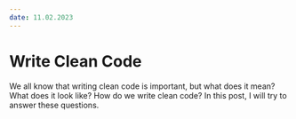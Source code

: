 ```yaml
---
date: 11.02.2023
---
```

# Write Clean Code

We all know that writing clean code is important, but what does it mean? What does it look like? How do we write clean code? In this post, I will try to answer these questions.
